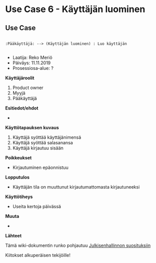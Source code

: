 # Use Case 6 - Käyttäjän luominen

## Use Case 

```plantuml

:Pääkäyttäjä: --> (Käyttäjän luominen) : Luo käyttäjän


```

* Laatija: Reko Meriö   
* Päiväys: 11.11.2019
* Prosessiosa-alue: ?
	
**Käyttäjäroolit**	

1. Product owner
2. Myyjä
3. Pääkäyttäjä

**Esitiedot/ehdot**	

*

**Käyttötapauksen kuvaus**

 1. Käyttäjä syöttää käyttäjänimensä
 2. Käyttäjä syöttää salasanansa
 3. Käyttäjä kirjautuu sisään 

**Poikkeukset**
 
* Kirjautuminen epäonnistuu
	
**Lopputulos**	

* Käyttäjän tila on muuttunut kirjautumattomasta kirjautuneeksi

**Käyttötiheys** 

* Useita kertoja päivässä

**Muuta**	

* 

**Lähteet**

Tämä wiki-dokumentin runko pohjautuu [Julkisenhallinnon suosituksiin](http://www.jhs-suositukset.fi/web/guest/jhs/recommendations/173)

Kiitokset alkuperäisen tekijöille!
